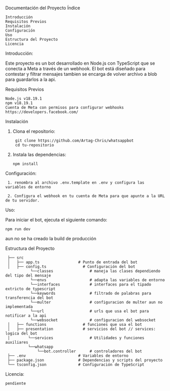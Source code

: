 Documentación del Proyecto
Índice

    Introducción
    Requisitos Previos
    Instalación
    Configuración
    Uso
    Estructura del Proyecto
    Licencia

Introducción:

Este proyecto es un bot desarrollado en Node.js con TypeScript que se conecta a Meta a través de un webhook. El bot está diseñado para contestar y filtrar mensajes tambien se encarga de volver archivo a blob para guardarlos a la api.

Requisitos Previos

    Node.js v18.19.1
    npm v18.19.1
    Cuenta de Meta con permisos para configurar webhooks
    https://developers.facebook.com/

Instalación

 1. Clona el repositorio: 
  
         git clone https://github.com/Artag-Chris/whatsappbot
         cd tu-repositorio

 2. Instala las dependencias:

        npm install

Configuración:

     1. renombra al archivo .env.template en .env y configura las variables de entorno

     2. Configura el webhook en tu cuenta de Meta para que apunte a la URL de tu servidor.

Uso:

Para iniciar el bot, ejecuta el siguiente comando:

    npm run dev
 
 aun no se ha creado la build de producción 
 
Estructura del Proyecto 

     ├── src
     │   ├── app.ts                 # Punto de entrada del bot
     │   ├── config.ts                # Configuración del bot 
               └──classes                # maneja las clases dependiendo del tipo del mensaje
               └──envs                   # adapta las variables de entorno 
               └──interfaces             # interfaces para el tipado extricto de typescript
               └──keywords               # filtrado de palabras para transferencia del bot
               └──multer                 # configuracion de multer aun no implementada
               └──url                    # urls que usa el bot para notificar a la api
               └──websocket              # configuracion del websocket
     │   ├── functions                # funciones que usa el bot
     │   ├── presentation             # servicios del bot // services: logica del bot
     │        └──services                # Utilidades y funciones auxiliares
              └──whatsapp      
                  └──bot.controller      # controladores del bot
     ├── .env                       # Variables de entorno
     ├── package.json               # Dependencias y scripts del proyecto
     └── tsconfig.json              # Configuración de TypeScript

Licencia:

    pendiente
